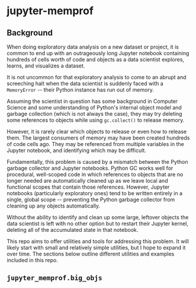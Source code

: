 # jupyter-memprof

## Background

When doing exploratory data analysis on a new dataset or project, it is common
to end up with an outrageously long Jupyter notebook containing hundreds of
cells worth of code and objects as a data scientist explores, learns, and
visualizes a dataset.

It is not uncommon for that exploratory analysis to come to an abrupt and
screeching halt when the data scientist is suddenly faced with a `MemoryError`
-- their Python instance has run out of memory.

Assuming the scientist in question has some background in Computer Science and
some understanding of Python's internal object model and garbage collection
(which is not always the case), they may try deleting some references to objects
while using `gc.collect()` to release memory.

However, it is rarely clear which objects to release or even how to release
them. The largest consumers of memory may have been created hundreds of code
cells ago. They may be referenced from multiple variables in the Jupyter
notebook, and identifying which may be difficult.

Fundamentally, this problem is caused by a mismatch between the Python garbage
collector and Jupyter notebooks. Python GC works well for procedural,
well-scoped code in which references to objects that are no longer needed are
automatically cleaned up as we leave local and functional scopes that contain
those references. However, Jupyter notebooks (particularly exploratory ones)
tend to be written entirely in a single, global scope -- preventing the Python
garbage collector from cleaning up any objects automatically.

Without the ability to identify and clean up some large, leftover objects the
data scientist is left with no other option but to restart their Jupyter kernel,
deleting all of the accumulated state in that notebook.

This repo aims to offer utilities and tools for addressing this problem. It will
likely start with small and relatively simple utilities, but I hope to expand it
over time. The sections below outline different utilities and examples included
in this repo.

## `jupyter_memprof.big_objs`
